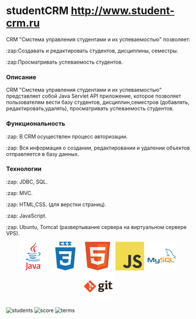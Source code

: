 # studentCRM http://www.student-crm.ru

CRM "Смстема управления студентами и их успеваемостью"  позволяет:
<p> :zap:Создавать и редактировать студентов, дисциплины, семестры.</p>
<p> :zap:Просматривать успеваемость студентов.</p>



<h3><div>Описание</div> </h3>

<p>CRM "Смстема управления студентами и их успеваемостью" представляет собой Java Servlet API приложение, которое позволяет пользователям вести базу студентов, дисциплин,семестров (добавлять, редактировать,удалять), просматривать успеваемость студентов.</p>


<h3><div>Функциональность</div> </h3>
<p>:zap: В CRM осуществлен процесс авторизации.</p>
<p>:zap: Вся информация о создании, редактировании и удалении объектов  отправляется в базу данных.</p>


<h3><div>Технологии</div> </h3>

<p>:zap: JDBC, SQL.</p>
<p>:zap: MVC.</p>
<p>:zap: HTML,CSS. (для верстки страниц).</p>
<p>:zap: JavaScript.</p>
<p>:zap: Ubuntu, Tomcat (развертывание сервера на виртуальном сервере VPS).</p>




 
<div align="center">
  <img src="https://github.com/devicons/devicon/blob/master/icons/java/java-original-wordmark.svg" title="Java" alt="Java" width="80" height="80"/>&nbsp;
  <img src="https://github.com/devicons/devicon/blob/master/icons/css3/css3-plain-wordmark.svg"  title="CSS3" alt="CSS" width="80" height="80"/>&nbsp;
  <img src="https://github.com/devicons/devicon/blob/master/icons/html5/html5-original.svg" title="HTML5" alt="HTML" width="80" height="80"/>&nbsp;
  <img src="https://github.com/devicons/devicon/blob/master/icons/javascript/javascript-original.svg" title="JavaScript" alt="JavaScript" width="80" height="80"/>&nbsp;
   <img src="https://github.com/devicons/devicon/blob/master/icons/mysql/mysql-original-wordmark.svg" title="MySQL"  alt="MySQL"width="80" height="80"/>&nbsp;
   <img src="https://github.com/devicons/devicon/blob/master/icons/git/git-original-wordmark.svg" title="Git" **alt="Git" width="80" height="80"/>
</div>

![students](https://github.com/ilya162/studentCRM/assets/55856244/11432506-875e-4e21-a448-5392e218bf15)
![score](https://github.com/ilya162/studentCRM/assets/55856244/777b085e-bf1b-4a6d-9346-ce2fc88932f3)
![terms](https://github.com/ilya162/studentCRM/assets/55856244/02fcb11b-03eb-4c7f-a2fb-c4874d5580e3)


